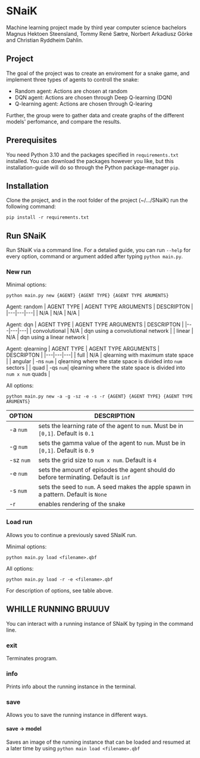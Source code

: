 # SNaiK
Machine learning project made by third year computer science bachelors Magnus Hektoen Steensland, Tommy René Sætre, Norbert Arkadiusz Görke and Christian Ryddheim Dahlin.


## Project
The goal of the project was to create an enviroment for a snake game, and implement three types of agents to controll the snake:

* Random agent: Actions are chosen at random
* DQN agent: Actions are chosen through Deep Q-learning (DQN)
* Q-learning agent: Actions are chosen through Q-learing

Further, the group were to gather data and create graphs of the different models' perfomance, and compare the results.


## Prerequisites
You need Python 3.10 and the packages specified in `requirements.txt` installed. You can download the packages however you like, but this installation-guide will do so through the Python package-manager `pip`.  


## Installation
Clone the project, and in the root folder of the project (~/.../SNaiK) run the following command:

```
pip install -r requirements.txt
```

## Run SNaiK
Run SNaiK via a command line. For a detalied guide, you can run `--help` for every option, command or argument added after typing `python main.py`.


### New run
Minimal options:
```
python main.py new {AGENT} {AGENT TYPE} {AGENT TYPE ARUMENTS}  
```      

Agent: random
| AGENT TYPE  | AGENT TYPE ARGUMENTS  | DESCRIPTON |
|---|---|---|
| N/A  | N/A | N/A |


Agent: dqn
| AGENT TYPE  | AGENT TYPE ARGUMENTS  | DESCRIPTON |
|---|---|---|
| convolutional  | N/A | dqn using a convolutional network |
| linear  | N/A | dqn using a linear network |



Agent: qlearning
| AGENT TYPE  | AGENT TYPE ARGUMENTS  | DESCRIPTON |
|---|---|---|
| full  | N/A | qlearning with maximum state space |
| angular  | -ns `num` | qlearning where the state space is divided into `num` sectors |
| quad  | -qs `num`|  qlearning where the state space is divided into `num x num` quads |


All options:
```
python main.py new -a -g -sz -e -s -r {AGENT} {AGENT TYPE} {AGENT TYPE ARUMENTS} 
```
|  OPTION | DESCRIPTION  |
|---|---|
| -a `num`|  sets the learning rate of the agent to `num`. Must be in `[0,1]`. Default is `0.1`|
| -g  `num`|  sets the gamma value of the agent to `num`. Must be in `[0,1]`. Default is `0.9`|
|  -sz `num`|  sets the grid size to `num x num`. Default is `4` |
|  -e `num`| sets the amount of episodes the agent should do before terminating. Default is `inf` |
|  -s `num` |  sets the seed to `num`. A seed makes the apple spawn in a pattern. Default is `None`|
|  -r | enables rendering of the snake |

### Load run
Allows you to continue a previously saved SNaiK run.


Minimal options:
```
python main.py load <filename>.qbf
```

All options:
```
python main.py load -r -e <filename>.qbf
```
For description of options, see table above.



## WHILLE RUNNING BRUUUV 
You can interact with a running instance of SNaiK by typing in the command line.

### exit
Terminates program.


### info
Prints info about the running instance in the terminal.

### save 
Allows you to save the running instance in different ways. 

#### save &#8594; model
Saves an image of the running instance that can be loaded and resumed at a later time by using `python main load <filename>.qbf`  


